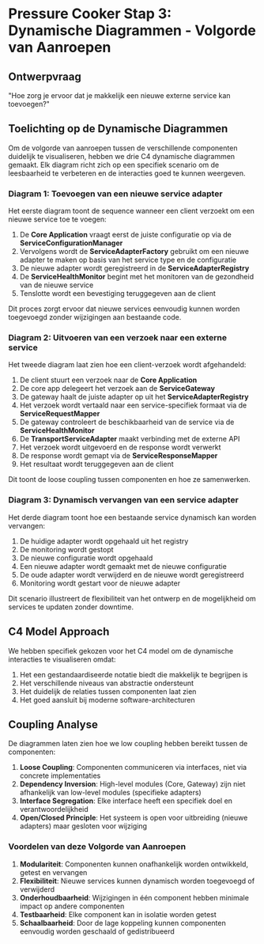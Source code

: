 # Pressure Cooker Stap 3: Dynamische Diagrammen - Volgorde van Aanroepen

## Ontwerpvraag
"Hoe zorg je ervoor dat je makkelijk een nieuwe externe service kan toevoegen?"

## Toelichting op de Dynamische Diagrammen

Om de volgorde van aanroepen tussen de verschillende componenten duidelijk te visualiseren, hebben we drie C4 dynamische diagrammen gemaakt. Elk diagram richt zich op een specifiek scenario om de leesbaarheid te verbeteren en de interacties goed te kunnen weergeven.

### Diagram 1: Toevoegen van een nieuwe service adapter

Het eerste diagram toont de sequence wanneer een client verzoekt om een nieuwe service toe te voegen:

1. De **Core Application** vraagt eerst de juiste configuratie op via de **ServiceConfigurationManager**
2. Vervolgens wordt de **ServiceAdapterFactory** gebruikt om een nieuwe adapter te maken op basis van het service type en de configuratie
3. De nieuwe adapter wordt geregistreerd in de **ServiceAdapterRegistry**
4. De **ServiceHealthMonitor** begint met het monitoren van de gezondheid van de nieuwe service
5. Tenslotte wordt een bevestiging teruggegeven aan de client

Dit proces zorgt ervoor dat nieuwe services eenvoudig kunnen worden toegevoegd zonder wijzigingen aan bestaande code.

### Diagram 2: Uitvoeren van een verzoek naar een externe service

Het tweede diagram laat zien hoe een client-verzoek wordt afgehandeld:

1. De client stuurt een verzoek naar de **Core Application**
2. De core app delegeert het verzoek aan de **ServiceGateway**
3. De gateway haalt de juiste adapter op uit het **ServiceAdapterRegistry**
4. Het verzoek wordt vertaald naar een service-specifiek formaat via de **ServiceRequestMapper**
5. De gateway controleert de beschikbaarheid van de service via de **ServiceHealthMonitor**
6. De **TransportServiceAdapter** maakt verbinding met de externe API
7. Het verzoek wordt uitgevoerd en de response wordt verwerkt
8. De response wordt gemapt via de **ServiceResponseMapper**
9. Het resultaat wordt teruggegeven aan de client

Dit toont de loose coupling tussen componenten en hoe ze samenwerken.

### Diagram 3: Dynamisch vervangen van een service adapter

Het derde diagram toont hoe een bestaande service dynamisch kan worden vervangen:

1. De huidige adapter wordt opgehaald uit het registry
2. De monitoring wordt gestopt
3. De nieuwe configuratie wordt opgehaald
4. Een nieuwe adapter wordt gemaakt met de nieuwe configuratie
5. De oude adapter wordt verwijderd en de nieuwe wordt geregistreerd
6. Monitoring wordt gestart voor de nieuwe adapter

Dit scenario illustreert de flexibiliteit van het ontwerp en de mogelijkheid om services te updaten zonder downtime.

## C4 Model Approach

We hebben specifiek gekozen voor het C4 model om de dynamische interacties te visualiseren omdat:

1. Het een gestandaardiseerde notatie biedt die makkelijk te begrijpen is
2. Het verschillende niveaus van abstractie ondersteunt
3. Het duidelijk de relaties tussen componenten laat zien
4. Het goed aansluit bij moderne software-architecturen

## Coupling Analyse

De diagrammen laten zien hoe we low coupling hebben bereikt tussen de componenten:

1. **Loose Coupling**: Componenten communiceren via interfaces, niet via concrete implementaties
2. **Dependency Inversion**: High-level modules (Core, Gateway) zijn niet afhankelijk van low-level modules (specifieke adapters)
3. **Interface Segregation**: Elke interface heeft een specifiek doel en verantwoordelijkheid
4. **Open/Closed Principle**: Het systeem is open voor uitbreiding (nieuwe adapters) maar gesloten voor wijziging

### Voordelen van deze Volgorde van Aanroepen

1. **Modulariteit**: Componenten kunnen onafhankelijk worden ontwikkeld, getest en vervangen
2. **Flexibiliteit**: Nieuwe services kunnen dynamisch worden toegevoegd of verwijderd
3. **Onderhoudbaarheid**: Wijzigingen in één component hebben minimale impact op andere componenten
4. **Testbaarheid**: Elke component kan in isolatie worden getest
5. **Schaalbaarheid**: Door de lage koppeling kunnen componenten eenvoudig worden geschaald of gedistribueerd 
